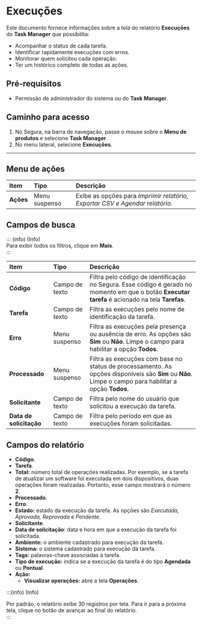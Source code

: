 # Execuções

Este documento fornece informações sobre a tela do relatório **Execuções** do **Task Manager** que possibilita:

* Acompanhar o status de cada tarefa.  
* Identificar rapidamente execuções com erros.  
* Monitorar quem solicitou cada operação.  
* Ter um histórico completo de todas as ações.

## Pré-requisitos

* Permissão de administrador do sistema ou do **Task Manager**.

## Caminho para acesso

1. No Segura, na barra de navegação, passe o mouse sobre o **Menu de produtos** e selecione **Task Manager**.  
2. No menu lateral, selecione **Execuções**.  
   
---
## Menu de ações

| Item | Tipo | Descrição |
| :---- | :---- | :---- |
| **Ações** | Menu suspenso | Exibe as opções para *Imprimir relatório, Exportar CSV e Agendar relatório.* |

## Campos de busca

::: (info) (Info)  
Para exibir todos os filtros, clique em **Mais**.  
:::

| Item | Tipo | Descrição |
| :---- | :---- | :---- |
| **Código** | Campo de texto | Filtra pelo código de identificação no Segura. Esse código é gerado no momento em que o botão **Executar tarefa** é acionado na tela **Tarefas**. |
| **Tarefa** | Campo de texto | Filtra as execuções pelo nome de identificação da tarefa. |
| **Erro** | Menu suspenso | Filtra as execuções pela presença ou ausência de erro. As opções são **Sim** ou **Não**. Limpe o campo para habilitar a opção **Todos**. |
| **Processado** | Menu suspenso | Filtra as execuções com base no status de processamento. As opções disponíveis são **Sim** ou **Não**. Limpe o campo para habilitar a opção **Todos**. |
| **Solicitante** | Campo de texto | Filtra pelo nome do usuário que solicitou a execução da tarefa. |
| **Data de solicitação** | Campo de texto | Filtra pelo período em que as execuções foram solicitadas. |

## Campos do relatório

* **Código**.  
* **Tarefa**.  
* **Total:** número total de operações realizadas. Por exemplo, se a tarefa de atualizar um software foi executada em dois dispositivos, duas operações foram realizadas. Portanto, esse campo mostrará o número **2**.  
* **Processado**.  
* **Erro**.  
* **Estado:** estado da execução da tarefa. As opções são *Executada, Aprovada, Reprovada* e *Pendente*.  
* **Solicitante**.  
* **Data de solicitação**: data e hora em que a execução da tarefa foi solicitada.  
* **Ambiente:** o ambiente cadastrado para execução da tarefa.  
* **Sistema:** o sistema cadastrado para execução da tarefa.  
* **Tags:** palavras-chave associadas à tarefa.  
* **Tipo de execução:** indica se a execução da tarefa é do tipo **Agendada** ou **Pontual**.  
* **Ação:**   
  * **Visualizar operações:** abre a tela **Operações**.

:::(info) (Info)

Por padrão, o relatório exibe 30 registros por tela. Para ir para a próxima tela, clique no botão de avançar ao final do relatório.  
:::
